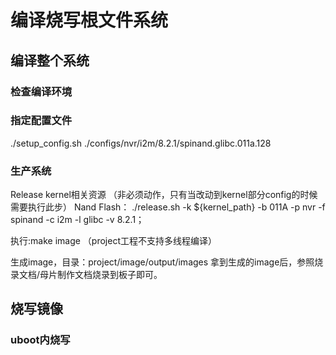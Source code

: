 # 编译烧写根文件系统

## 编译整个系统

### 检查编译环境

### 指定配置文件
./setup_config.sh ./configs/nvr/i2m/8.2.1/spinand.glibc.011a.128

### 生产系统
Release kernel相关资源 （非必须动作，只有当改动到kernel部分config的时候需要执行此步）
Nand Flash：
./release.sh -k  ${kernel_path} -b 011A -p nvr -f spinand -c i2m -l glibc -v 8.2.1；

执行:make image （project工程不支持多线程编译）

生成image，目录：project/image/output/images
拿到生成的image后，参照烧录文档/母片制作文档烧录到板子即可。

## 烧写镜像

### uboot内烧写

